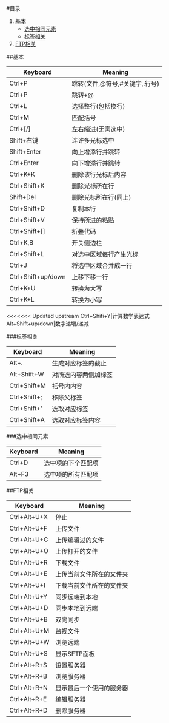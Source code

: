 #目录
1. [基本](#basicm)<br>
	* [选中相同元素](#selectm)<br>
	* [标签相关](#tagsm)<br>
2. [FTP相关](#ftpm)

<span id="basicm"></span>
##基本
>
Keyboard|Meaning
--------|-------
Ctrl+P|跳转(文件,@符号,#关键字,:行号)
Ctrl+P|跳转+@
Ctrl+L|选择整行(包括换行)
Ctrl+M|匹配括号
Ctrl+[/]|左右缩进(无需选中)
Shift+右键|连许多光标选中
Shift+Enter|向上增添行并跳转
Ctrl+Enter|向下增添行并跳转
Ctrl+K+K|删除该行光标后内容
Ctrl+Shift+K|删除光标所在行
Shift+Del|删除光标所在行(同上)
Ctrl+Shift+D|复制本行
Ctrl+Shift+V|保持所进的粘贴
Ctrl+Shift+[]|折叠代码
Ctrl+K,B|开关侧边栏
Ctrl+Shift+L|对选中区域每行产生光标
Ctrl+J|将选中区域合并成一行
Ctrl+Shift+up/down|上移下移一行
Ctrl+K+U|转换为大写
Ctrl+K+L|转换为小写
<<<<<<< Updated upstream
Ctrl+Shifi+Y|计算数学表达式
Alt+Shift+up/down|数字递增/递减

<span id="tagsm"></span>
###标签相关
>
Keyboard|Meaning
--------|-------
Alt+.|生成对应标签的截止
Alt+Shift+W|对所选内容两侧加标签
Ctrl+Shift+M|括号内内容
Ctrl+Shift+;|移除父标签
Ctrl+Shift+'|选取对应标签
Ctrl+Shift+A|选取对应标签内容
<span id="selectm"></span>

###选中相同元素
>
Keyboard|Meaning
--------|-------
Ctrl+D|选中项的下个匹配项
Alt+F3|选中项的所有匹配项

<span id="ftpm"></span>
##FTP相关
>
Keyboard|Meaning
--------|-------
Ctrl+Alt+U+X|停止
Ctrl+Alt+U+F|上传文件
Ctrl+Alt+U+C|上传编辑过的文件
Ctrl+Alt+U+O|上传打开的文件
Ctrl+Alt+U+R|下载文件
Ctrl+Alt+U+E|上传当前文件所在的文件夹
Ctrl+Alt+U+I|下载当前文件所在的文件夹
Ctrl+Alt+U+Y|同步远端到本地
Ctrl+Alt+U+D|同步本地到远端
Ctrl+Alt+U+B|双向同步
Ctrl+Alt+U+M|监视文件
Ctrl+Alt+U+W|浏览远端
Ctrl+Alt+U+S|显示SFTP面板
Ctrl+Alt+R+S|设置服务器
Ctrl+Alt+R+B|浏览服务器
Ctrl+Alt+R+N|显示最后一个使用的服务器
Ctrl+Alt+R+E|编辑服务器
Ctrl+Alt+R+D|删除服务器
